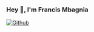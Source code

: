 ### Hey 👋, I'm Francis Mbagnia

[![Github](https://img.shields.io/github/followers/FrancisMbagnia?label=Follow&style=social)](https://github.com/FrancisMbagnia)




